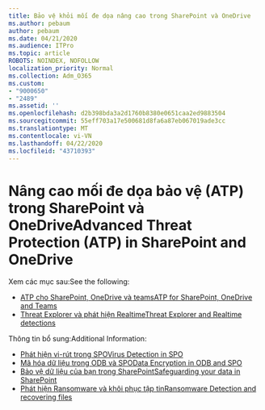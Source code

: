 ```yaml
---
title: Bảo vệ khỏi mối đe dọa nâng cao trong SharePoint và OneDrive
ms.author: pebaum
author: pebaum
ms.date: 04/21/2020
ms.audience: ITPro
ms.topic: article
ROBOTS: NOINDEX, NOFOLLOW
localization_priority: Normal
ms.collection: Adm_O365
ms.custom:
- "9000650"
- "2489"
ms.assetid: ''
ms.openlocfilehash: d2b398bda3a2d1760b8380e0651caa2ed9883504
ms.sourcegitcommit: 55eff703a17e500681d8fa6a87eb067019ade3cc
ms.translationtype: MT
ms.contentlocale: vi-VN
ms.lasthandoff: 04/22/2020
ms.locfileid: "43710393"
---
```

# <a name="advanced-threat-protection-atp-in-sharepoint-and-onedrive"></a><span data-ttu-id="1848c-102">Nâng cao mối đe dọa bảo vệ (ATP) trong SharePoint và OneDrive</span><span class="sxs-lookup"><span data-stu-id="1848c-102">Advanced Threat Protection (ATP) in SharePoint and OneDrive</span></span>

<span data-ttu-id="1848c-103">Xem các mục sau:</span><span class="sxs-lookup"><span data-stu-id="1848c-103">See the following:</span></span>
- [<span data-ttu-id="1848c-104">ATP cho SharePoint, OneDrive và teams</span><span class="sxs-lookup"><span data-stu-id="1848c-104">ATP for SharePoint, OneDrive and Teams</span></span>](https://docs.microsoft.com/office365/securitycompliance/atp-for-spo-odb-and-teams)
- [<span data-ttu-id="1848c-105">Threat Explorer và phát hiện Realtime</span><span class="sxs-lookup"><span data-stu-id="1848c-105">Threat Explorer and Realtime detections</span></span>](https://docs.microsoft.com/office365/securitycompliance/threat-explorer-views)


<span data-ttu-id="1848c-106">Thông tin bổ sung:</span><span class="sxs-lookup"><span data-stu-id="1848c-106">Additional Information:</span></span>

- [<span data-ttu-id="1848c-107">Phát hiện vi-rút trong SPO</span><span class="sxs-lookup"><span data-stu-id="1848c-107">Virus Detection in SPO</span></span>](https://docs.microsoft.com/office365/securitycompliance/virus-detection-in-spo)</br>
- [<span data-ttu-id="1848c-108">Mã hóa dữ liệu trong ODB và SPO</span><span class="sxs-lookup"><span data-stu-id="1848c-108">Data Encryption in ODB and SPO</span></span>](https://docs.microsoft.com/office365/securitycompliance/data-encryption-in-odb-and-spo)</br>
- [<span data-ttu-id="1848c-109">Bảo vệ dữ liệu của bạn trong SharePoint</span><span class="sxs-lookup"><span data-stu-id="1848c-109">Safeguarding your data in SharePoint</span></span>](https://docs.microsoft.com/sharepoint/safeguarding-your-data)</br>
- [<span data-ttu-id="1848c-110">Phát hiện Ransomware và khôi phục tập tin</span><span class="sxs-lookup"><span data-stu-id="1848c-110">Ransomware Detection and recovering files</span></span>](https://support.office.com/article/Ransomware-detection-and-recovering-your-files-0d90ec50-6bfd-40f4-acc7-b8c12c73637f)